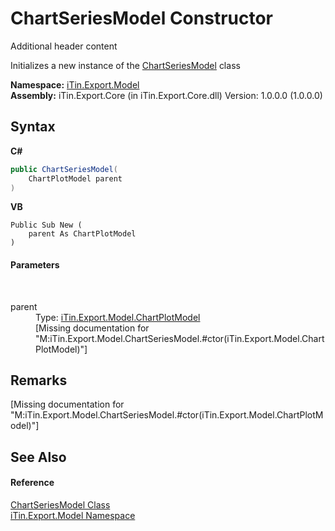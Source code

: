 # ChartSeriesModel Constructor 
Additional header content 

Initializes a new instance of the <a href="126b6bb2-e0b0-85c9-a613-b58ef9d2a6c5">ChartSeriesModel</a> class

**Namespace:**&nbsp;<a href="ef57ffcc-e95e-b212-5a46-9aa6f5a3511f">iTin.Export.Model</a><br />**Assembly:**&nbsp;iTin.Export.Core (in iTin.Export.Core.dll) Version: 1.0.0.0 (1.0.0.0)

## Syntax

**C#**<br />
``` C#
public ChartSeriesModel(
	ChartPlotModel parent
)
```

**VB**<br />
``` VB
Public Sub New ( 
	parent As ChartPlotModel
)
```


#### Parameters
&nbsp;<dl><dt>parent</dt><dd>Type: <a href="ea231265-fbd3-a14c-2772-7478f71a56e9">iTin.Export.Model.ChartPlotModel</a><br />\[Missing <param name="parent"/> documentation for "M:iTin.Export.Model.ChartSeriesModel.#ctor(iTin.Export.Model.ChartPlotModel)"\]</dd></dl>

## Remarks
\[Missing <remarks> documentation for "M:iTin.Export.Model.ChartSeriesModel.#ctor(iTin.Export.Model.ChartPlotModel)"\]

## See Also


#### Reference
<a href="126b6bb2-e0b0-85c9-a613-b58ef9d2a6c5">ChartSeriesModel Class</a><br /><a href="ef57ffcc-e95e-b212-5a46-9aa6f5a3511f">iTin.Export.Model Namespace</a><br />